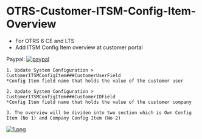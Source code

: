 # OTRS-Customer-ITSM-Config-Item-Overview
- For OTRS 6 CE and LTS
- Add ITSM Config Item overview at customer portal
  
Paypal: [![paypal](https://www.paypalobjects.com/en_US/i/btn/btn_donateCC_LG.gif)](https://paypal.me/MohdAzfar?locale.x=en_US)      

 
	1. Update System Configuration > CustomerITSMConfigItem###CustomerUserField    
	*Config Item field name that holds the value of the customer user  
    
	2. Update System Configuration > CustomerITSMConfigItem###CustomerIDField  
	*Config Item field name that holds the value of the customer company  

	3. The overview will be dividen into two section which is Own Config Item (No 1) and Company Config Item (No 2)  
	  
	  
[![1.png](https://i.postimg.cc/L4D3rnXG/1.png)](https://postimg.cc/t7166RFz)
